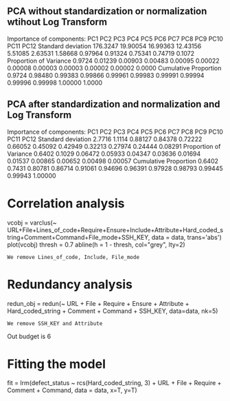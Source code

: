 ## PCA without standardization or normalization wtihout Log Transform
Importance of components:
                            PC1      PC2      PC3      PC4     PC5     PC6     PC7     PC8     PC9    PC10    PC11   PC12
Standard deviation     176.3247 19.90054 16.99363 12.43156 5.51085 2.63531 1.58668 0.97964 0.91324 0.75341 0.74719 0.1072
Proportion of Variance   0.9724  0.01239  0.00903  0.00483 0.00095 0.00022 0.00008 0.00003 0.00003 0.00002 0.00002 0.0000
Cumulative Proportion    0.9724  0.98480  0.99383  0.99866 0.99961 0.99983 0.99991 0.99994 0.99996 0.99998 1.00000 1.0000

## PCA after standardization and normalization and Log Transform
Importance of components:
                          PC1    PC2     PC3     PC4     PC5     PC6     PC7     PC8     PC9    PC10    PC11    PC12
Standard deviation     2.7716 1.1114 0.88127 0.84378 0.72222 0.66052 0.45092 0.42949 0.32213 0.27974 0.24444 0.08291
Proportion of Variance 0.6402 0.1029 0.06472 0.05933 0.04347 0.03636 0.01694 0.01537 0.00865 0.00652 0.00498 0.00057
Cumulative Proportion  0.6402 0.7431 0.80781 0.86714 0.91061 0.94696 0.96391 0.97928 0.98793 0.99445 0.99943 1.00000

# Correlation analysis
vcobj = varclus(~ URL+File+Lines_of_code+Require+Ensure+Include+Attribute+Hard_coded_string+Comment+Command+File_mode+SSH_KEY, data = data, trans='abs')
plot(vcobj)
thresh = 0.7
abline(h = 1 - thresh, col="grey", lty=2)

``` We remove Lines_of_code, Include, File_mode ```

# Redundancy analysis
redun_obj = redun(~ URL + File + Require + Ensure + Attribute + Hard_coded_string + Comment + Command + SSH_KEY, data=data, nk=5)

``` We remove SSH_KEY and Attribute ```

Out budget is 6

# Fitting the model

fit = lrm(defect_status ~ rcs(Hard_coded_string, 3) + URL + File + Require + Comment + Command, data = data, x=T, y=T)